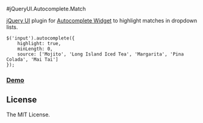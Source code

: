 #jQueryUI.Autocomplete.Match

[jQuery UI](http://jqueryui.com/) plugin for [Autocomplete Widget](http://jqueryui.com/autocomplete/) to highlight matches in dropdown lists.

```
$('input').autocomplete({
	highlight: true,
	minLength: 0,
	source: ['Mojito', 'Long Island Iced Tea', 'Margarita', 'Pina Colada', 'Mai Tai']
});
```

### <a href="http://asleepwalker.github.io/jquery-ui.autocomplete.match/">Demo</a>

## License

The MIT License.